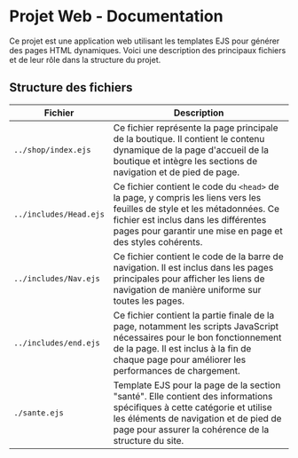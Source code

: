 # Projet Web - Documentation

Ce projet est une application web utilisant les templates EJS pour générer des pages HTML dynamiques. Voici une description des principaux fichiers et de leur rôle dans la structure du projet.

## Structure des fichiers

| Fichier                 | Description                                                                                       |
|-------------------------|---------------------------------------------------------------------------------------------------|
| `../shop/index.ejs`     | Ce fichier représente la page principale de la boutique. Il contient le contenu dynamique de la page d'accueil de la boutique et intègre les sections de navigation et de pied de page. |
| `../includes/Head.ejs`  | Ce fichier contient le code du `<head>` de la page, y compris les liens vers les feuilles de style et les métadonnées. Ce fichier est inclus dans les différentes pages pour garantir une mise en page et des styles cohérents. |
| `../includes/Nav.ejs`   | Ce fichier contient le code de la barre de navigation. Il est inclus dans les pages principales pour afficher les liens de navigation de manière uniforme sur toutes les pages. |
| `../includes/end.ejs`   | Ce fichier contient la partie finale de la page, notamment les scripts JavaScript nécessaires pour le bon fonctionnement de la page. Il est inclus à la fin de chaque page pour améliorer les performances de chargement. |
| `./sante.ejs`           | Template EJS pour la page de la section "santé". Elle contient des informations spécifiques à cette catégorie et utilise les éléments de navigation et de pied de page pour assurer la cohérence de la structure du site. |
